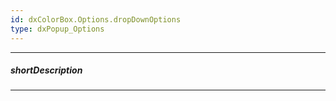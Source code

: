 ```yaml
---
id: dxColorBox.Options.dropDownOptions
type: dxPopup_Options
---
```

---
##### shortDescription
<!-- Description goes here -->

---
<!-- Description goes here -->